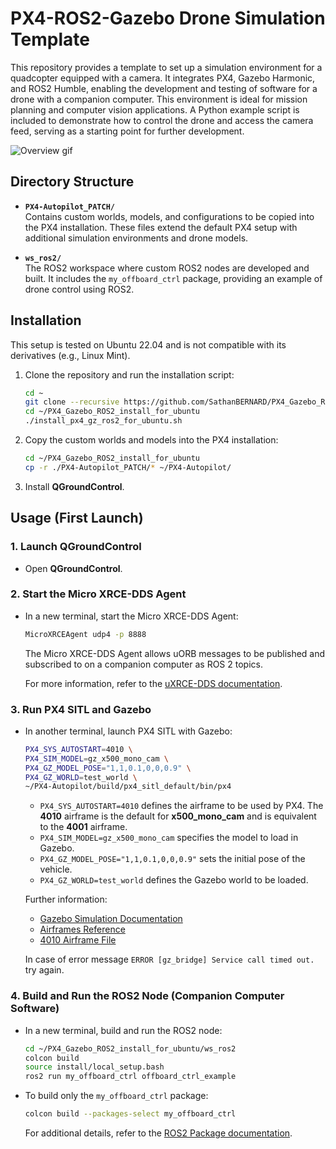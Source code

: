 # PX4-ROS2-Gazebo Drone Simulation Template

This repository provides a template to set up a simulation environment for a quadcopter equipped with a camera. It integrates PX4, Gazebo Harmonic, and ROS2 Humble, enabling the development and testing of software for a drone with a companion computer. This environment is ideal for mission planning and computer vision applications. A Python example script is included to demonstrate how to control the drone and access the camera feed, serving as a starting point for further development.

![Overview gif](media/1.gif) 

## Directory Structure

- **`PX4-Autopilot_PATCH/`**  
  Contains custom worlds, models, and configurations to be copied into the PX4 installation. These files extend the default PX4 setup with additional simulation environments and drone models.

- **`ws_ros2/`**  
  The ROS2 workspace where custom ROS2 nodes are developed and built. It includes the `my_offboard_ctrl` package, providing an example of drone control using ROS2.

## Installation

This setup is tested on Ubuntu 22.04 and is not compatible with its derivatives (e.g., Linux Mint).

1. Clone the repository and run the installation script:
   ```bash
   cd ~
   git clone --recursive https://github.com/SathanBERNARD/PX4_Gazebo_ROS2_install_for_ubuntu.git
   cd ~/PX4_Gazebo_ROS2_install_for_ubuntu
   ./install_px4_gz_ros2_for_ubuntu.sh
   ```

2. Copy the custom worlds and models into the PX4 installation:
   ```bash
   cd ~/PX4_Gazebo_ROS2_install_for_ubuntu
   cp -r ./PX4-Autopilot_PATCH/* ~/PX4-Autopilot/
   ```

3. Install **QGroundControl**.

## Usage (First Launch)

### 1. Launch QGroundControl

- Open **QGroundControl**.

### 2. Start the Micro XRCE-DDS Agent

- In a new terminal, start the Micro XRCE-DDS Agent:
  ```bash
  MicroXRCEAgent udp4 -p 8888
  ```
  The Micro XRCE-DDS Agent allows uORB messages to be published and subscribed to on a companion computer as ROS 2 topics.

  For more information, refer to the [uXRCE-DDS documentation](https://docs.px4.io/main/en/middleware/uxrce_dds.html).

### 3. Run PX4 SITL and Gazebo

- In another terminal, launch PX4 SITL with Gazebo:
  ```bash
  PX4_SYS_AUTOSTART=4010 \
  PX4_SIM_MODEL=gz_x500_mono_cam \
  PX4_GZ_MODEL_POSE="1,1,0.1,0,0,0.9" \
  PX4_GZ_WORLD=test_world \
  ~/PX4-Autopilot/build/px4_sitl_default/bin/px4
  ```
  - `PX4_SYS_AUTOSTART=4010` defines the airframe to be used by PX4. The **4010** airframe is the default for **x500_mono_cam** and is equivalent to the **4001** airframe.
  - `PX4_SIM_MODEL=gz_x500_mono_cam` specifies the model to load in Gazebo.
  - `PX4_GZ_MODEL_POSE="1,1,0.1,0,0,0.9"` sets the initial pose of the vehicle.
  - `PX4_GZ_WORLD=test_world` defines the Gazebo world to be loaded.

  Further information:
  - [Gazebo Simulation Documentation](https://docs.px4.io/main/en/sim_gazebo_gz/)
  - [Airframes Reference](https://docs.px4.io/main/en/airframes/airframe_reference.html)
  - [4010 Airframe File](https://github.com/PX4/PX4-Autopilot/blob/main/ROMFS/px4fmu_common/init.d-posix/airframes/4010_gz_x500_mono_cam)

  In case of error message `ERROR [gz_bridge] Service call timed out.` try again.

### 4. Build and Run the ROS2 Node (Companion Computer Software)

- In a new terminal, build and run the ROS2 node:
  ```bash
  cd ~/PX4_Gazebo_ROS2_install_for_ubuntu/ws_ros2
  colcon build
  source install/local_setup.bash
  ros2 run my_offboard_ctrl offboard_ctrl_example
  ```

- To build only the `my_offboard_ctrl` package:
  ```bash
  colcon build --packages-select my_offboard_ctrl
  ```

  For additional details, refer to the [ROS2 Package documentation](https://docs.ros.org/en/humble/Tutorials/Beginner-Client-Libraries/Creating-Your-First-ROS2-Package.html).
